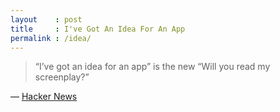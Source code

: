 ```yaml
---
layout    : post
title     : I've Got An Idea For An App
permalink : /idea/
---
```


> “I’ve got an idea for an app” is the new “Will you read my screenplay?”

&mdash; [Hacker News](http://news.ycombinator.com/item?id=2965931)
